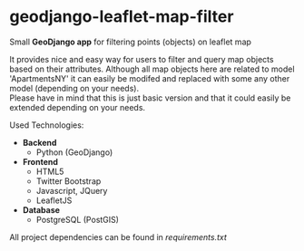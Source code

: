 geodjango-leaflet-map-filter
============================

Small <strong>GeoDjango app</strong> for filtering points (objects) on leaflet map

It provides nice and easy way for users to filter and query map objects based on their attributes.
Although all map objects here are related to model 'ApartmentsNY' it can easily be modifed and replaced with some any other model (depending on your needs).<br>
Please have in mind that this is just basic version and that it could easily be extended depending on your needs.

Used Technologies:
<ul>
	<li><strong>Backend</strong>
		<ul>
			<li>Python (GeoDjango)</li>
		</ul>
	</li>
	<li><strong>Frontend</strong>
		<ul>
			<li>HTML5</li>
			<li>Twitter Bootstrap</li>
			<li>Javascript, JQuery</li>
			<li>LeafletJS</li>
		</ul>
	</li>
	<li><strong>Database</strong>
		<ul><li>PostgreSQL (PostGIS)</li></ul>
	</li>
</ul>
				    
All project dependencies can be found in <em>requirements.txt</em>
